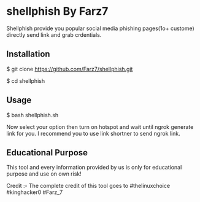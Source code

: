 # shellphish By Farz7

Shellphish provide you popular social media phishing pages(1o+ custome) directly send link and grab crdentials.

<h2>Installation</h2>

$ git clone https://github.com/Farz7/shellphish.git

$ cd shellphish

<h2>Usage</h2>
$ bash shellphish.sh

Now select your option then turn on hotspot and wait until ngrok generate link for you. I recommend you to use link shortner to send ngrok link.





<h2>Educational Purpose</h2>
This tool and every information provided by us is only for educational purpose and use on own risk!

Credit :- The complete credit of this tool goes to #thelinuxchoice #kinghacker0 #Farz_7
